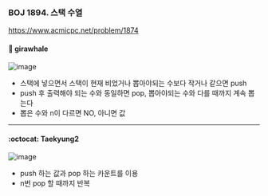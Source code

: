 ### BOJ 1894. 스택 수열
https://www.acmicpc.net/problem/1874

#### :whale: girawhale

![image](https://user-images.githubusercontent.com/48428699/91387431-3fa54b80-e870-11ea-9d7b-4f24cec39f28.png)

- 스택에 넣으면서 스택이 현재 비었거나 뽑아야되는 수보다 작거나 같으면 push
- push 후 출력해야 되는 수와 동일하면 pop, 뽑아야되는 수와 다를 때까지 계속 뽑는다
- 뽑은 수와 n이 다르면 NO, 아니면 값 


---

#### :octocat: Taekyung2
![image](https://user-images.githubusercontent.com/37056992/91516811-5e1a4e00-e927-11ea-9538-43436af6962e.png)

- push 하는 값과 pop 하는 카운트를 이용
- n번 pop 할 때까지 반복
